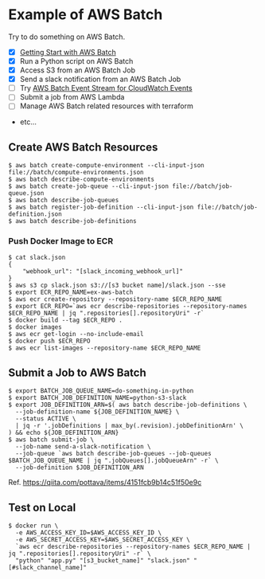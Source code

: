 # Example of AWS Batch

Try to do something on AWS Batch.

- [x] [Getting Start with AWS Batch](https://gist.github.com/doi-t/01e5241c9595e7b8e3540f0125bd4519)
- [x] Run a Python script on AWS Batch
- [x] Access S3 from an AWS Batch Job
- [x] Send a slack notification from an AWS Batch Job
- [ ] Try [AWS Batch Event Stream for CloudWatch Events](https://docs.aws.amazon.com/batch/latest/userguide/cloudwatch_event_stream.html)
- [ ] Submit a job from AWS Lambda
- [ ] Manage AWS Batch related resources with terraform
- etc...

## Create AWS Batch Resources
```shell
$ aws batch create-compute-environment --cli-input-json file://batch/compute-environments.json
$ aws batch describe-compute-environments
$ aws batch create-job-queue --cli-input-json file://batch/job-queue.json
$ aws batch describe-job-queues
$ aws batch register-job-definition --cli-input-json file://batch/job-definition.json
$ aws batch describe-job-definitions
```


### Push Docker Image to ECR
```shell
$ cat slack.json
{
    "webhook_url": "[slack_incoming_webhook_url]"
}
$ aws s3 cp slack.json s3://[s3 bucket name]/slack.json --sse
$ export ECR_REPO_NAME=ex-aws-batch
$ aws ecr create-repository --repository-name $ECR_REPO_NAME
$ export ECR_REPO=`aws ecr describe-repositories --repository-names $ECR_REPO_NAME | jq ".repositories[].repositoryUri" -r`
$ docker build --tag $ECR_REPO .
$ docker images
$ aws ecr get-login --no-include-email
$ docker push $ECR_REPO
$ aws ecr list-images --repository-name $ECR_REPO_NAME
```

## Submit a Job to AWS Batch
```shell
$ export BATCH_JOB_QUEUE_NAME=do-something-in-python
$ export BATCH_JOB_DEFINITION_NAME=python-s3-slack
$ export JOB_DEFINITION_ARN=$( aws batch describe-job-definitions \
  --job-definition-name ${JOB_DEFINITION_NAME} \
  --status ACTIVE \
  | jq -r '.jobDefinitions | max_by(.revision).jobDefinitionArn' \
) && echo ${JOB_DEFINITION_ARN}
$ aws batch submit-job \
  --job-name send-a-slack-notification \
  --job-queue `aws batch describe-job-queues --job-queues $BATCH_JOB_QUEUE_NAME | jq ".jobQueues[].jobQueueArn" -r` \
  --job-definition $JOB_DEFINITION_ARN
```
Ref. https://qiita.com/pottava/items/4151fcb9b14c51f50e9c

## Test on Local
```shell
$ docker run \
  -e AWS_ACCESS_KEY_ID=$AWS_ACCESS_KEY_ID \
  -e AWS_SECRET_ACCESS_KEY=$AWS_SECRET_ACCESS_KEY \
  `aws ecr describe-repositories --repository-names $ECR_REPO_NAME | jq ".repositories[].repositoryUri" -r` \
  "python" "app.py" "[s3_bucket_name]" "slack.json" "[#slack_channel_name]"
```
